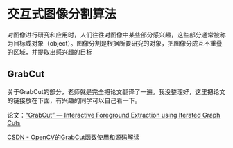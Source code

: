 
# 交互式图像分割算法

对图像进行研究和应用时，人们往往对图像中某些部分感兴趣，这些部分通常被称为目标或对象（object）。图像分割是根据所要研究的对象，把图像分成互不重叠的区域，并提取出感兴趣的目标

## GrabCut

关于GrabCut的部分，老师就是完全把论文翻译了一遍。我没整理好，这里把论文的链接放在下面，有兴趣的同学可以自己看一下。

论文：[“GrabCut” — Interactive Foreground Extraction using Iterated Graph Cuts](https://dl.acm.org/doi/10.1145/1015706.1015720)

[CSDN - OpenCV的GrabCut函数使用和源码解读](https://blog.csdn.net/zouxy09/article/details/8535087)


